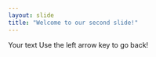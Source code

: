 ```yaml
---
layout: slide 
title: "Welcome to our second slide!"
---
```

Your text 
Use the left arrow key to go back!
